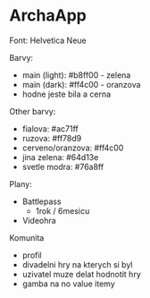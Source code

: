 # ArchaApp

Font: Helvetica Neue

Barvy:
 - main (light): #b8ff00 - zelena
 - main (dark): #ff4c00 - oranzova
 - hodne jeste bila a cerna

Other barvy:
 - fialova: #ac71ff
 - ruzova: #ff78d9
 - cerveno/oranzova: #ff4c00
 - jina zelena: #64d13e
 - svetle modra: #76a8ff

Plany:
 - Battlepass
    - 1rok / 6mesicu
 - Videohra

Komunita
 - profil
 - divadelni hry na kterych si byl
 - uzivatel muze delat hodnotit hry
 - gamba na no value itemy

